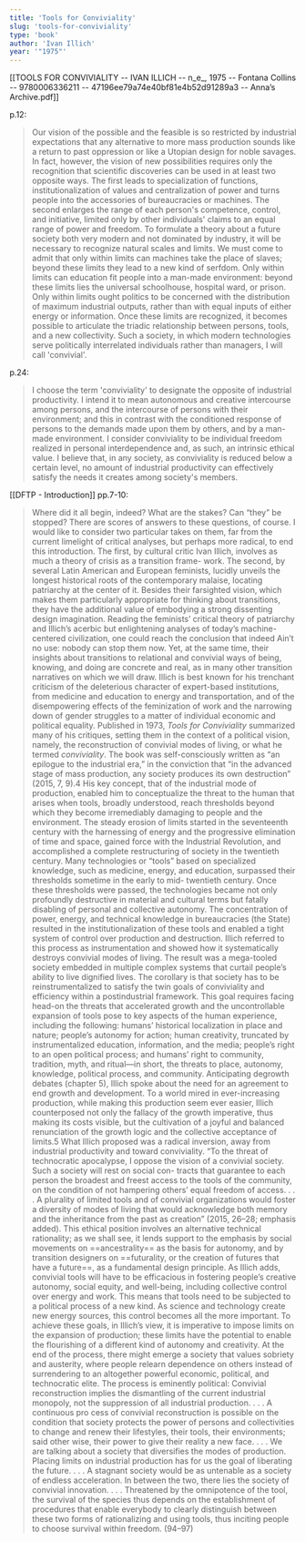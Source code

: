 ```yaml
---
title: 'Tools for Conviviality'
slug: 'tools-for-conviviality'
type: 'book'
author: 'Ivan Illich'
year: '"1975"'
---
```


[[TOOLS FOR CONVIVIALITY -- IVAN ILLICH -- n_e_, 1975 -- Fontana Collins -- 9780006336211 -- 47196ee79a74e40bf81e4b52d91289a3 -- Anna’s Archive.pdf]]

p.12:
>Our vision of the possible and the feasible is so restricted by industrial expectations that any alternative to more mass production sounds like a return to past oppression or like a Utopian design for noble savages. In fact, however, the vision of new possibilities requires only the recognition that scientific discoveries can be used in at least two opposite ways. The first leads to specialization of functions, institutionalization of values and centralization of power and turns people into the accessories of bureaucracies or machines. The second enlarges the range of each person's competence, control, and initiative, limited only by other individuals' claims to an equal range of power and freedom.
>To formulate a theory about a future society both very modern and not dominated by industry, it will be necessary to recognize natural scales and limits. We must come to admit that only within limits can machines take the place of slaves; beyond these limits they lead to a new kind of serfdom. Only within limits can education fit people into a man-made environment: beyond these limits lies the universal schoolhouse, hospital ward, or prison. Only within limits ought politics to be concerned with the distribution of maximum industrial outputs, rather than with equal inputs of either energy or information. Once these limits are recognized, it becomes possible to articulate the triadic relationship between persons, tools, and a new collectivity. Such a society, in which modern technologies serve politically interrelated individuals rather than managers, I will call 'convivial'.

p.24:
>I choose the term 'conviviality' to designate the opposite of industrial productivity. I intend it to mean autonomous and creative intercourse among persons, and the intercourse of persons with their environment; and this in contrast with the conditioned response of persons to the demands made upon them by others, and by a man-made environment. I consider conviviality to be individual freedom realized in personal interdependence and, as such, an intrinsic ethical value. I believe that, in any society, as conviviality is reduced below a certain level, no amount of industrial productivity can effectively satisfy the needs it creates among society's members.



[[DFTP - Introduction]] pp.7-10:
> Where did it all begin, indeed? What are the stakes? Can “they” be stopped? There are scores of answers to these questions, of course. I would like to consider two particular takes on them, far from the current limelight of critical analyses, but perhaps more radical, to end this introduction. The first, by cultural critic Ivan Illich, involves as much a theory of crisis as a transition frame- work. The second, by several Latin American and European feminists, lucidly unveils the longest historical roots of the contemporary malaise, locating patriarchy at the center of it. Besides their farsighted vision, which makes them particularly appropriate for thinking about transitions, they have the additional value of embodying a strong dissenting design imagination. Reading the feminists’ critical theory of patriarchy and Illich’s acerbic but enlightening analyses of today’s machine-centered civilization, one could reach the conclusion that indeed Ain’t no use: nobody can stop them now. Yet, at the same time, their insights about transitions to relational and convivial ways of being, knowing, and doing are concrete and real, as in many other transition narratives on which we will draw. 
> Illich is best known for his trenchant criticism of the deleterious character of expert-based institutions, from medicine and education to energy and transportation, and of the disempowering effects of the feminization of work and the narrowing down of gender struggles to a matter of individual economic and political equality. Published in 1973, *Tools for Conviviality* summarized many of his critiques, setting them in the context of a political vision, namely, the reconstruction of convivial modes of living, or what he termed *conviviality*. The book was self-consciously written as “an epilogue to the industrial era,” in the conviction that “in the advanced stage of mass production, any society produces its own destruction” (2015, 7, 9).4 His key concept, that of the industrial mode of production, enabled him to conceptualize the threat to the human that arises when tools, broadly understood, reach thresholds beyond which they become irremediably damaging to people and the environment. The steady erosion of limits started in the seventeenth century with the harnessing of energy and the progressive elimination of time and space, gained force with the Industrial Revolution, and accomplished a complete restructuring of society in the twentieth century. Many technologies or “tools” based on specialized knowledge, such as medicine, energy, and education, surpassed their thresholds sometime in the early to mid- twentieth century. Once these thresholds were passed, the technologies became not only profoundly destructive in material and cultural terms but fatally disabling of personal and collective autonomy. The concentration of power, energy, and technical knowledge in bureaucracies (the State) resulted in the institutionalization of these tools and enabled a tight system of control over production and destruction. Illich referred to this process as instrumentation and showed how it systematically destroys convivial modes of living. The result was a mega-tooled society embedded in multiple complex systems that curtail people’s ability to live dignified lives.
> The corollary is that society has to be reinstrumentalized to satisfy the twin goals of conviviality and efficiency within a postindustrial framework. This goal requires facing head-on the threats that accelerated growth and the uncontrollable expansion of tools pose to key aspects of the human experience, including the following: humans’ historical localization in place and nature; people’s autonomy for action; human creativity, truncated by instrumentalized education, information, and the media; people’s right to an open political process; and humans’ right to community, tradition, myth, and ritual—in short, the threats to place, autonomy, knowledge, political process, and community. Anticipating degrowth debates (chapter 5), Illich spoke about the need for an agreement to end growth and development. To a world mired in ever-increasing production, while making this production seem ever easier, Illich counterposed not only the fallacy of the growth imperative, thus making its costs visible, but the cultivation of a joyful and balanced renunciation of the growth logic and the collective acceptance of limits.5 
> What Illich proposed was a radical inversion, away from industrial productivity and toward conviviality. “To the threat of technocratic apocalypse, I oppose the vision of a convivial society. Such a society will rest on social con- tracts that guarantee to each person the broadest and freest access to the tools of the community, on the condition of not hampering others’ equal freedom of access. . . . A plurality of limited tools and of convivial organizations would foster a diversity of modes of living that would acknowledge both memory and the inheritance from the past as creation” (2015, 26–28; emphasis added). This ethical position involves an alternative technical rationality; as we shall see, it lends support to the emphasis by social movements on ==ancestrality== as the basis for autonomy, and by transition designers on ==futurality, or the creation of futures that have a future==, as a fundamental design principle. As Illich adds, convivial tools will have to be efficacious in fostering people’s creative autonomy, social equity, and well-being, including collective control over energy and work. This means that tools need to be subjected to a political process of a new kind. As science and technology create new energy sources, this control becomes all the more important. To achieve these goals, in Illich’s view, it is imperative to impose limits on the expansion of production; these limits have the potential to enable the flourishing of a different kind of autonomy and creativity. At the end of the process, there might emerge a society that values sobriety and austerity, where people relearn dependence on others instead of surrendering to an altogether powerful economic, political, and technocratic elite. The process is eminently political: 
> 	Convivial reconstruction implies the dismantling of the current industrial monopoly, not the suppression of all industrial production. . . . A continuous pro cess of convivial reconstruction is possible on the condition that society protects the power of persons and collectivities to change and renew their lifestyles, their tools, their environments; said other wise, their power to give their reality a new face. . . . We are talking about a society that diversifies the modes of production. Placing limits on industrial production has for us the goal of liberating the future. . . . A stagnant society would be as untenable as a society of endless acceleration. In between the two, there lies the society of convivial innovation. . . . Threatened by the omnipotence of the tool, the survival of the species thus depends on the establishment of procedures that enable everybody to clearly distinguish between these two forms of rationalizing and using tools, thus inciting people to choose survival within freedom. (94–97)
